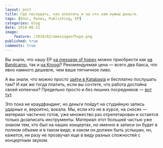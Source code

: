```yaml
---
layout: post
title: Где послушать, как оплатить и на что нам нужны деньги.
tags: [Блог, Релиз, Publishing, EP]
categories: blog
date: 2018-06-21
image:
    feature: /2018/02/amessageofhope.png
published: true
comments: true
---
```

Вы знали, что нашу EP [«a message of hope»](https://omega9.github.io/blog/amessageofhope/) можно приобрести как [на Bandcamp](https://omega9.bandcamp.com/album/a-message-of-hope), так и [на Kroogi](https://omega9.kroogi.com/ru/download/3534317-a-message-of-hope.html)?
Рекомендуемая цена — всего два бакса, что явно намного дешевле, чем ваше пятничное пиво.

А вы знали, что можно просто [зайти в Katabasia](https://vk.com/wall-27732107_81511) и бесплатно послушать там? И как же тогда платить, если вы сочтете, что работа достойна своей копеечки? Предельно просто и без лишних посредников — [вот тут](https://omega9.github.io/donation/).

Это пока не краудфандинг, но деньги пойдут на студийную запись ударных и, вероятно, вокала. Мы, если кто не в курсе, на сносях — материал частично готов, уже множество раз отрепетирован и остается только дозаписать инструменты. Материал этот большей частью уже знаком тем, кто был на наших концертах, но именно в записи он будет в полном объеме и в таком виде, в каком он должен быть услышан, но, кажется, ни разу не прозвучал еще в виду разных сложностей с концертным звуком.
